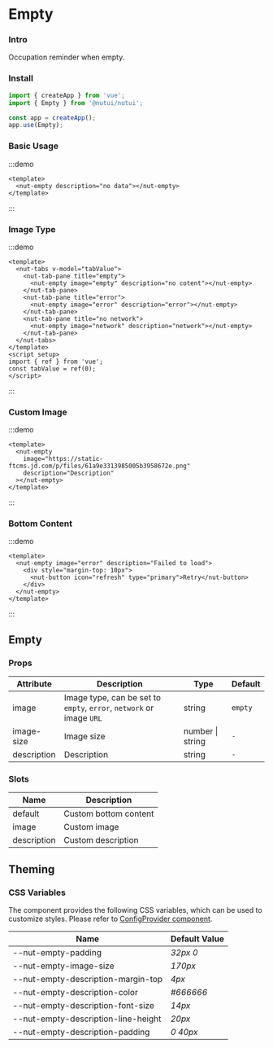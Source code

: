 # Empty

### Intro

Occupation reminder when empty.

### Install

```js
import { createApp } from 'vue';
import { Empty } from '@nutui/nutui';

const app = createApp();
app.use(Empty);
```

### Basic Usage

:::demo

```vue
<template>
  <nut-empty description="no data"></nut-empty>
</template>
```

:::

### Image Type

:::demo

```vue
<template>
  <nut-tabs v-model="tabValue">
    <nut-tab-pane title="empty">
      <nut-empty image="empty" description="no cotent"></nut-empty>
    </nut-tab-pane>
    <nut-tab-pane title="error">
      <nut-empty image="error" description="error"></nut-empty>
    </nut-tab-pane>
    <nut-tab-pane title="no network">
      <nut-empty image="network" description="network"></nut-empty>
    </nut-tab-pane>
  </nut-tabs>
</template>
<script setup>
import { ref } from 'vue';
const tabValue = ref(0);
</script>
```

:::

### Custom Image

:::demo

```vue
<template>
  <nut-empty
    image="https://static-ftcms.jd.com/p/files/61a9e3313985005b3958672e.png"
    description="Description"
  ></nut-empty>
</template>
```

:::

### Bottom Content

:::demo

```vue
<template>
  <nut-empty image="error" description="Failed to load">
    <div style="margin-top: 10px">
      <nut-button icon="refresh" type="primary">Retry</nut-button>
    </div>
  </nut-empty>
</template>
```

:::

## Empty

### Props

| Attribute | Description | Type | Default |
|  ---  |  ---  |  ---  |  ---  |
| image | Image type, can be set to `empty`, `error`, `network` or image `URL` | string | `empty` |
| image-size | Image size | number \| string | `-` |
| description | Description | string | `-` |

### Slots

| Name | Description |
|  ---  |  ---  |
| default | Custom bottom content |
| image | Custom image |
| description | Custom description |

## Theming

### CSS Variables

The component provides the following CSS variables, which can be used to customize styles. Please refer to [ConfigProvider component](#/en-US/component/configprovider).

| Name | Default Value |
|  ---  |  ---  |
| --nut-empty-padding | _32px 0_ |
| --nut-empty-image-size | _170px_ |
| --nut-empty-description-margin-top | _4px_ |
| --nut-empty-description-color | _#666666_ |
| --nut-empty-description-font-size | _14px_ |
| --nut-empty-description-line-height | _20px_ |
| --nut-empty-description-padding | _0 40px_ |
